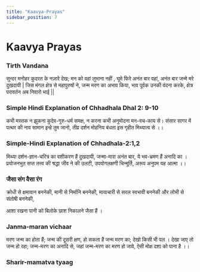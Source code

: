 ```yaml
---
title: "Kaavya-Prayas"
sidebar_position: 7
---
```


# Kaavya Prayas

### Tirth Vandana
सुन्दर मनोहर कुदरत के नज़ारे देख; मन को वहां लुभाना नहीं ,
घूमे फिरे अनंत बार वहां, अनंत बार जन्मे मरे दुखदायी |
जिस मंगल क्षेत्र से महापुरुषों ने, जन्म मरण का अभाव किया,
भाव पूर्वक उनकी वंदना करके, क्षेत्र परावर्तन अब निवारो भाई ||

### Simple Hindi Explanation of Chhadhala Dhal 2: 9-10
कभी मस्तक न झुकना कुदेव-गुरु-धर्म समक्ष,
न करना कभी अनुमोदना मन-वच-काय से।
संसार सागर में पत्थर की नाव सामान इन्हे तुम जानो,
तीव्र दर्शन मोहनिय बंधता इस गृहीत मिथ्यात्व से ।।

### Simple-Hindi Explanation of Chhadhala-2:1,2
मिथ्या दर्शन-ज्ञान-चरित्र का वशीकरण हैं दुखदायी,
जन्मा-मारा अनंत बार, ये भव-भ्रमण हैं अनादि का ।
प्रयोजनभुत सप्त तत्त्व की श्रद्धा जीव ने की उलटी,
उपयोगलक्षणी चिन्मूर्ति, अरूप अनुपम यह आत्मा ।।

### जैसा संग वैसा रंग
क्रोधी से क्षमावान बननेकी,
मानी से निर्मानि बननेकी,
मायाचारी से सरल स्वभावी बननेकी और
लोभी से संतोषी बननेकी,

आशा रखना पानी को बिलोके छाश निकालने जैसा हैं ।

### Janma-maran vichaar
मरण जन्म का होता हैं; जन्म की दूसरी क्षण,
हो सकता हैं जन्म मरण का; देखो किसी भी पल । 
देखा जाए तो जन्म हो रहा; जन्म-मरण का अनादि से,
जहां जन्म-मरण का मरण हो जावे, ऐसी मोक्ष दशा को पाना है ।।

### Sharir-mamatva tyaag

